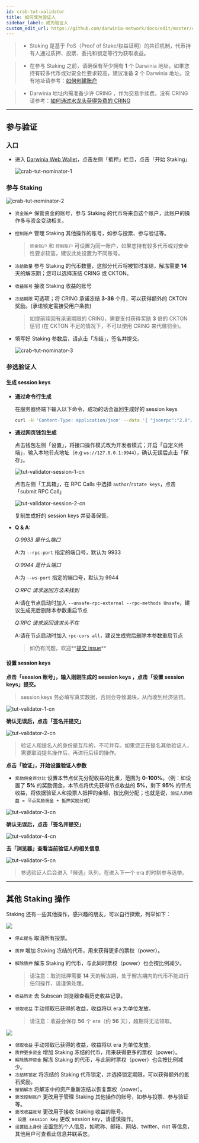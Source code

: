 ```yaml
---
id: crab-tut-validator
title: 如何成为验证人
sidebar_label: 成为验证人
custom_edit_url: https://github.com/darwinia-network/docs/edit/master/content/zh-CN/crab-tut-validator.md
---
```

> - Staking 是基于 PoS（Proof of Stake/权益证明）的共识机制，代币持有人通过质押、投票、委托和锁定等行为获取收益。

> - 在参与 Staking 之前，请确保有至少拥有 **1** 个 Darwinia 地址，如果您持有较多代币或对安全性要求较高，建议准备 **2** 个 Darwinia 地址。没有地址请参考：[如何创建账户](https://docs.darwinia.network/docs/zh-CN/crab-tut-create-account)

> - Darwinia 地址内需准备少许 CRING ，作为交易手续费。没有 CRING 请参考：[如何通过水龙头获得免费的 CRING](https://docs.darwinia.network/docs/zh-CN/crab-tut-claim-cring)

<hr />

## 参与验证

### 入口

- 进入 [Darwinia Web Wallet](https://apps.darwinia.network)，点击左侧「抵押」栏目，点击「开始 Staking」

  ![crab-tut-nominator-1](assets/crab-tut-nominator-1.png)


### 参与 Staking  

![crab-tut-nominator-2](assets/crab-tut-nominator-2.png)

- ` 资金账户 ` 保管资金的账号，参与 Staking 的代币将来自这个账户，此账户的操作多与资金变动相关。
- ` 控制账户 ` 管理 Staking 其他操作的账号，如参与投票、参与验证等。
  
  > ` 资金账户 ` 和 ` 控制账户 ` 可设置为同一账户，如果您持有较多代币或对安全性要求较高，建议此处设置为不同账号。  

- ` 冻结数量 ` 参与 Staking 的代币数量，这部分代币将被暂时冻结，解冻需要 **14** 天的解冻期；您可以选择冻结 CRING 或 CKTON。
- ` 收益账号 ` 接收 Staking 收益的账号
- ` 冻结期限 ` 可选项；将 CRING 承诺冻结 **3-36** 个月，可以获得额外的 CKTON 奖励。(承诺锁定需接受用户条款)
  
  > 如提前赎回有承诺期限的 CRING，需要支付获得奖励 **3** 倍的 CKTON 惩罚 (在 CKTON 不足的情况下，不可以使用 CRING 来代缴罚金)。

- 填写好 Staking 参数后，请点击「冻结」，签名并提交。  

  ![crab-tut-nominator-3](assets/crab-tut-nominator-3.png)

### 参选验证人

#### 生成 session keys

- **通过命令行生成**

    在服务器终端下输入以下命令，成功的话会返回生成好的 session keys
	```sh
	curl -H 'Content-Type: application/json' --data '{ "jsonrpc":"2.0", "method":"author_rotateKeys", "id":1 }' 	http://localhost:9933
	```

- **通过网页钱包生成**

    点击钱包左侧「设置」，将接口操作模式改为开发者模式；开启「自定义终端」，输入本地节点地址（e.g `ws://127.0.0.1:9944`），确认无误后点击「保存」。

	![tut-validator-session-1-cn](assets/tut-validator-session-1-cn.png)

	点击左侧「工具箱」，在 RPC Calls 中选择 `author`/`rotate keys`，点击「submit RPC Call」

	![tut-validator-session-2-cn](assets/tut-validator-session-2-cn.png)

	复制生成好的 session keys 并妥善保管。

- **Q & A:**

  *Q:9933 是什么端口*

  A:为 `--rpc-port` 指定的端口号，默认为 9933

  *Q:9944 是什么端口*

  A:为 `--ws-port` 指定的端口号，默认为 9944

  *Q:RPC 请求返回方法未找到*

  A:请在节点启动时加入 `--unsafe-rpc-external --rpc-methods Unsafe`，建议生成完后删除本参数重启节点

  *Q:RPC 请求返回请求头不在*

  A:请在节点启动时加入 `rpc-cors all`，建议生成完后删除本参数重启节点

   > 如仍有问题，欢迎**[提交 issue]("https://github.com/darwinia-network/darwinia/issues/new")**

#### 设置 session keys

**点击「session 账号」，输入刚刚生成的 session keys ，点击「设置 session keys」提交。**
> session keys 务必填写真实数据，否则会导致漏块，从而收到经济惩罚。
   
![tut-validator-1-cn](assets/tut-validator-1-cn.png)

**确认无误后，点击「签名并提交」** 

![tut-validator-2-cn](assets/tut-validator-2-cn.png)
> 验证人和提名人的身份是互斥的，不可并存。如果您正在提名其他验证人，需要取消提名操作后，再进行后续的操作。

**点击「验证」，开始设置验证人参数**

- ` 奖励佣金百分比 ` 设置本节点优先分配收益的比重，范围为 **0-100%**。（例：如设置了 **5%** 的奖励佣金，本节点将优先获得节点收益的 **5%**，剩下 **95%** 的节点收益，将依据验证人和投票人抵押的金额，按比例分配；也就是说，` 验证人的收益 = 节点奖励佣金 + 抵押奖励分成 `）

![tut-validator-3-cn](assets/tut-validator-3-cn.png)

**确认无误后，点击「签名并提交」**

![tut-validator-4-cn](assets/tut-validator-4-cn.png)

**去「浏览器」查看当前验证人的相关信息**
  
![tut-validator-5-cn](assets/tut-validator-5-cn.png)
> 参选验证人后会进入「候选」队列，在进入下一个 era 的时刻参与选举。

<hr />

## 其他 Staking 操作

Staking 还有一些其他操作，感兴趣的朋友，可以自行探索，列举如下：

![](assets/wiki-tut-validator-6-cn.png)

- ` 停止提名 ` 取消所有投票。
- ` 质押 `  增加 Staking 冻结的代币，用来获得更多的票权（power）。
- ` 解除质押 ` 解冻 Staking 的代币，与此同时票权（power）也会按比例减少。

  > 请注意：取消抵押需要 **14** 天的解冻期，处于解冻期内的代币不能进行任何操作，请谨慎处理。

- ` 收益历史 ` 去 Subscan 浏览器查看历史收益记录。
- ` 领取收益 ` 手动领取已获得的收益，收益将以 era 为单位发放。

  > 请注意：收益会保存 **56** 个 era（约 **56** 天），超期将无法领取。
  
![](assets/wiki-tut-validator-7-cn.png)

- ` 领取收益 ` 手动领取已获得的收益，收益将以 era 为单位发放。
- ` 质押更多资金 ` 增加 Staking 冻结的代币，用来获得更多的票权（power）。
- ` 解除质押资金 ` 解冻 Staking 的代币，与此同时票权（power）也会按比例减少。
- ` 冻结转锁定 ` 将冻结的 Staking 代币锁定，并选择锁定期限，可以获得额外的氪石奖励。
- ` 撤销解冻 ` 将解冻中的资产重新冻结以恢复票权（power）。
- ` 更改控制账户 ` 更改用于管理 Staking 其他操作的账号，如参与投票、参与验证等。
- ` 更改收益账号 ` 更改用于接收 Staking 收益的账号。
- ` 设置 session key` 更改 session key，请谨慎操作。
- ` 设置链上身份 ` 设置您的个人信息，如昵称、邮箱、网站、twitter、riot 等信息，其他用户可查看此信息并联系您。
